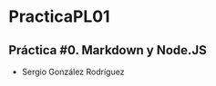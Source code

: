 PracticaPL01
==============

Práctica #0. Markdown y Node.JS
--------------

  - Sergio González Rodríguez
